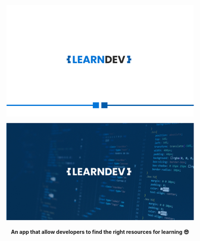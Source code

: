 <p align="center">
  <img src="https://github.com/mouadTaoussi/learndev/blob/main/mercury/src/assets/Logosection.jpg"/>
</p>
<p align="center">
  <img src="https://github.com/mouadTaoussi/learndev/blob/main/mercury/src/assets/Logopresentation.jpg"/>
</p>
<h4 align="center">
	<strong>An app that allow developers to find the right resources for learning 😎</strong>
</h4>